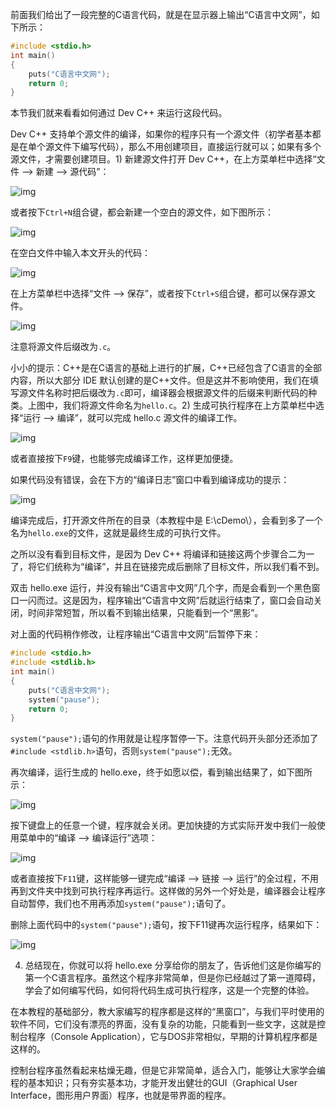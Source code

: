 前面我们给出了一段完整的C语言代码，就是在显示器上输出“C语言中文网”，如下所示：

```c
#include <stdio.h>
int main()
{
    puts("C语言中文网");
    return 0;
}
```

本节我们就来看看如何通过 Dev C++ 来运行这段代码。

Dev C++ 支持单个源文件的编译，如果你的程序只有一个源文件（初学者基本都是在单个源文件下编写代码），那么不用创建项目，直接运行就可以；如果有多个源文件，才需要创建项目。1) 新建源文件打开 Dev C++，在上方菜单栏中选择“文件 --> 新建 --> 源代码”：

![img](http://c.biancheng.net/cpp/uploads/allimg/170607/1-1F60G33559D8.png)

或者按下`Ctrl+N`组合键，都会新建一个空白的源文件，如下图所示：

![img](http://c.biancheng.net/cpp/uploads/allimg/170607/1-1F60G3414L26.png)

在空白文件中输入本文开头的代码：

![img](http://c.biancheng.net/cpp/uploads/allimg/170607/1-1F60G346133X.png)

在上方菜单栏中选择“文件 --> 保存”，或者按下`Ctrl+S`组合键，都可以保存源文件。

![img](http://c.biancheng.net/cpp/uploads/allimg/170607/1-1F60G35000I0.png)

注意将源文件后缀改为`.c`。

小小的提示：C++是在C语言的基础上进行的扩展，C++已经包含了C语言的全部内容，所以大部分 IDE 默认创建的是C++文件。但是这并不影响使用，我们在填写源文件名称时把后缀改为`.c`即可，编译器会根据源文件的后缀来判断代码的种类。上图中，我们将源文件命名为`hello.c`。2) 生成可执行程序在上方菜单栏中选择“运行 --> 编译”，就可以完成 hello.c 源文件的编译工作。

![img](http://c.biancheng.net/cpp/uploads/allimg/170607/1-1F60G4463YC.png)

或者直接按下`F9`键，也能够完成编译工作，这样更加便捷。

如果代码没有错误，会在下方的“编译日志”窗口中看到编译成功的提示：

![img](http://c.biancheng.net/cpp/uploads/allimg/170607/1-1F60G51452W8.png)

编译完成后，打开源文件所在的目录（本教程中是 E:\cDemo\），会看到多了一个名为`hello.exe`的文件，这就是最终生成的可执行文件。

之所以没有看到目标文件，是因为 Dev C++ 将编译和链接这两个步骤合二为一了，将它们统称为“编译”，并且在链接完成后删除了目标文件，所以我们看不到。

双击 hello.exe 运行，并没有输出“C语言中文网”几个字，而是会看到一个黑色窗口一闪而过。这是因为，程序输出“C语言中文网”后就运行结束了，窗口会自动关闭，时间非常短暂，所以看不到输出结果，只能看到一个“黑影”。

对上面的代码稍作修改，让程序输出“C语言中文网”后暂停下来：

```c
#include <stdio.h>
#include <stdlib.h>
int main()
{
    puts("C语言中文网");
    system("pause");
    return 0;
}
```

`system("pause");`语句的作用就是让程序暂停一下。注意代码开头部分还添加了`#include <stdlib.h>`语句，否则`system("pause");`无效。

再次编译，运行生成的 hello.exe，终于如愿以偿，看到输出结果了，如下图所示：

![img](http://c.biancheng.net/cpp/uploads/allimg/170607/1-1F60G52G1512.png)

按下键盘上的任意一个键，程序就会关闭。更加快捷的方式实际开发中我们一般使用菜单中的“编译 --> 编译运行”选项：

![img](http://c.biancheng.net/cpp/uploads/allimg/170607/1-1F60G5321XN.png)

或者直接按下`F11`键，这样能够一键完成“编译 --> 链接 --> 运行”的全过程，不用再到文件夹中找到可执行程序再运行。这样做的另外一个好处是，编译器会让程序自动暂停，我们也不用再添加`system("pause");`语句了。

删除上面代码中的`system("pause");`语句，按下F11键再次运行程序，结果如下：

![img](http://c.biancheng.net/cpp/uploads/allimg/170607/1-1F60G54F4T8.png)

4) 总结现在，你就可以将 hello.exe 分享给你的朋友了，告诉他们这是你编写的第一个C语言程序。虽然这个程序非常简单，但是你已经越过了第一道障碍，学会了如何编写代码，如何将代码生成可执行程序，这是一个完整的体验。

在本教程的基础部分，教大家编写的程序都是这样的“黑窗口”，与我们平时使用的软件不同，它们没有漂亮的界面，没有复杂的功能，只能看到一些文字，这就是控制台程序（Console Application），它与DOS非常相似，早期的计算机程序都是这样的。

控制台程序虽然看起来枯燥无趣，但是它非常简单，适合入门，能够让大家学会编程的基本知识；只有夯实基本功，才能开发出健壮的GUI（Graphical User Interface，图形用户界面）程序，也就是带界面的程序。